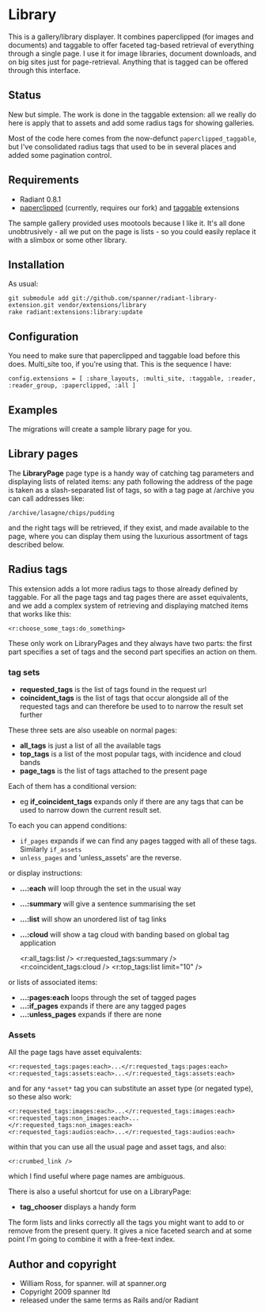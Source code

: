 # Library

This is a gallery/library displayer. It combines paperclipped (for images and documents) and taggable to offer faceted tag-based retrieval of everything through a single page. I use it for image libraries, document downloads, and on big sites just for page-retrieval. Anything that is tagged can be offered through this interface.

## Status 

New but simple. The work is done in the taggable extension: all we really do here is apply that to assets and add some radius tags for showing galleries.

Most of the code here comes from the now-defunct `paperclipped_taggable`, but I've consolidated radius tags that used to be in several places and added some pagination control.

## Requirements

* Radiant 0.8.1
* [paperclipped](https://github.com/spanner/paperclipped) (currently, requires our fork) and [taggable](https://github.com/spanner/radiant-taggable-extension) extensions

The sample gallery provided uses mootools because I like it.
It's all done unobtrusively - all we put on the page is lists - so you could easily replace it with a slimbox or some other library.

## Installation

As usual:

	git submodule add git://github.com/spanner/radiant-library-extension.git vendor/extensions/library
	rake radiant:extensions:library:update
	
## Configuration

You need to make sure that paperclipped and taggable load before this does. Multi_site too, if you're using that. This is the sequence I have:

	config.extensions = [ :share_layouts, :multi_site, :taggable, :reader, :reader_group, :paperclipped, :all ]
  
## Examples

The migrations will create a sample library page for you.

## Library pages

The **LibraryPage** page type is a handy way of catching tag parameters and displaying lists of related items: any path following the address of the page is taken as a slash-separated list of tags, so with a tag page at /archive you can call addresses like:

	/archive/lasagne/chips/pudding
	
and the right tags will be retrieved, if they exist, and made available to the page, where you can display them using the luxurious assortment of tags described below.

## Radius tags

This extension adds a lot more radius tags to those already defined by taggable. For all the page tags and tag pages there are asset equivalents, and we add a complex system of retrieving and displaying matched items that works like this:

	<r:choose_some_tags:do_something>

These only work on LibraryPages and they always have two parts: the first part specifies a set of tags and the second part specifies an action on them.

### tag sets

* **requested_tags** is the list of tags found in the request url
* **coincident_tags** is the list of tags that occur alongside all of the requested tags and can therefore be used to to narrow the result set further

These three sets are also useable on normal pages:

* **all_tags** is just a list of all the available tags
* **top_tags** is a list of the most popular tags, with incidence and cloud bands
* **page_tags** is the list of tags attached to the present page

Each of them has a conditional version:

* eg **if_coincident_tags** expands only if there are any tags that can be used to narrow down the current result set.

To each you can append conditions:

* `if_pages` expands if we can find any pages tagged with all of these tags. Similarly `if_assets`
* `unless_pages` and 'unless_assets' are the reverse.

or display instructions:

* **...:each** will loop through the set in the usual way
* **...:summary** will give a sentence summarising the set
* **...:list** will show an unordered list of tag links
* **...:cloud** will show a tag cloud with banding based on global tag application

	<r:all_tags:list />
	<r:requested_tags:summary />
	<r:coincident_tags:cloud />
	<r:top_tags:list limit="10" />

or lists of associated items:

* **...:pages:each** loops through the set of tagged pages
* **...:if_pages** expands if there are any tagged pages 
* **...:unless_pages** expands if there are none

### Assets

All the page tags have asset equivalents:

	<r:requested_tags:pages:each>...</r:requested_tags:pages:each>
	<r:requested_tags:assets:each>...</r:requested_tags:assets:each>

and for any `*asset*` tag you can substitute an asset type (or negated type), so these also work:

	<r:requested_tags:images:each>...</r:requested_tags:images:each>
	<r:requested_tags:non_images:each>...</r:requested_tags:non_images:each>
	<r:requested_tags:audios:each>...</r:requested_tags:audios:each>

within that you can use all the usual page and asset tags, and also:

	<r:crumbed_link />
	
which I find useful where page names are ambiguous.

There is also a useful shortcut for use on a LibraryPage:

* **tag_chooser** displays a handy form 
	
The form lists and links correctly all the tags you might want to add to or remove from the present query. It gives a nice faceted search and at some point I'm going to combine it with a free-text index.

## Author and copyright

* William Ross, for spanner. will at spanner.org
* Copyright 2009 spanner ltd
* released under the same terms as Rails and/or Radiant